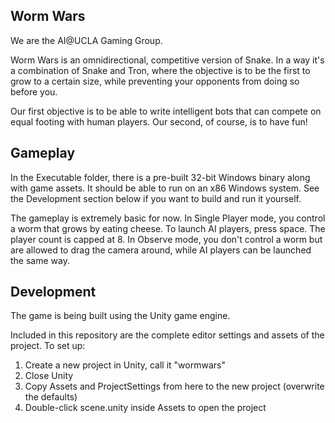 Worm Wars
---

We are the AI@UCLA Gaming Group.

Worm Wars is an omnidirectional, competitive version of Snake. In a way it's a
combination of Snake and Tron, where the objective is to be the first to grow
to a certain size, while preventing your opponents from doing so before you.

Our first objective is to be able to write intelligent bots that can compete on
equal footing with human players. Our second, of course, is to have fun!

Gameplay
---

In the Executable folder, there is a pre-built 32-bit Windows binary along with
game assets. It should be able to run on an x86 Windows system. See the
Development section below if you want to build and run it yourself.

The gameplay is extremely basic for now. In Single Player mode, you control a
worm that grows by eating cheese. To launch AI players, press space. The player
count is capped at 8. In Observe mode, you don't control a worm but are allowed
to drag the camera around, while AI players can be launched the same way.

Development
---

The game is being built using the Unity game engine.

Included in this repository are the complete editor settings and assets of the
project. To set up:

1. Create a new project in Unity, call it "wormwars"
2. Close Unity
3. Copy Assets and ProjectSettings from here to the new project (overwrite the
   defaults)
4. Double-click scene.unity inside Assets to open the project